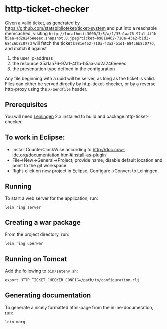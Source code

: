 # http-ticket-checker

Given a valid ticket, as generated by https://github.com/statsbiblioteket/ticket-system
and put into a reachable memcached, visiting
`http://localhost:3000/3/5/a/1/35a1aa76-97a1-4f1b-b5aa-ad2a246eeeec.snapshot.0.jpeg?ticket=b981e462-710a-43a2-b1d1-684c6b8c077d`
will fetch the ticket `b981e462-710a-43a2-b1d1-684c6b8c077d`, and match it against

1. the user ip-address
2. the resource 35a1aa76-97a1-4f1b-b5aa-ad2a246eeeec
3. the presentation type defined in the configuration

Any file beginning with a uuid will be server, as long as the ticket is valid.
Files can either be served directly by http-ticket-checker, or by a reverse http-proxy
using the `X-Sendfile` header.

## Prerequisites

You will need [Leiningen][1] 2.x installed to build and package
http-ticket-checker.

[1]: https://github.com/technomancy/leiningen

## To work in Eclipse:

* Install CounterClockWise according to http://doc.ccw-ide.org/documentation.html#install-as-plugin
* File->New->General->Project, provide name, disable default location and point to the git workspace.
* Right-click on new project in Eclipse, Configure->Convert to Leiningen.  

## Running

To start a web server for the application, run:

    lein ring server

## Creating a war package

From the project directory, run:

    lein ring uberwar

## Running on Tomcat

Add the following to `bin/setenv.sh`:

    export HTTP_TICKET_CHECKER_CONFIG=/path/to/configuration.clj

## Generating documentation

To generate a nicely formatted html-page from the inline-documetation, run:

    lein marg

